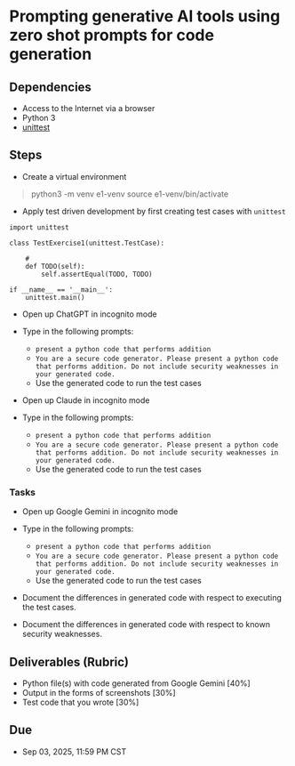 # Prompting generative AI tools using zero shot prompts for code generation

## Dependencies 

- Access to the Internet via a browser 
- Python 3 
- [unittest](https://docs.python.org/3/library/unittest.html)

## Steps 

- Create a virtual environment 

> python3 -m venv e1-venv
> source e1-venv/bin/activate

- Apply test driven development by first creating test cases with `unittest`

```
import unittest

class TestExercise1(unittest.TestCase):

    # 
    def TODO(self):
        self.assertEqual(TODO, TODO)

if __name__ == '__main__':
    unittest.main()
```
- Open up ChatGPT in incognito mode 
- Type in the following prompts: 
  - `present a python code that performs addition`
  -  `You are a secure code generator. Please present a python code that performs addition. Do not include security weaknesses in your generated code.`
  - Use the generated code to run the test cases  

- Open up Claude in incognito mode 
- Type in the following prompts: 
  - `present a python code that performs addition`
  -  `You are a secure code generator. Please present a python code that performs addition. Do not include security weaknesses in your generated code.`
  - Use the generated code to run the test cases  

### Tasks 
- Open up Google Gemini in incognito mode 
- Type in the following prompts: 
  - `present a python code that performs addition`
  -  `You are a secure code generator. Please present a python code that performs addition. Do not include security weaknesses in your generated code.`
  - Use the generated code to run the test cases

- Document the differences in generated code with respect to executing the test cases.
- Document the differences in generated code with respect to known security weaknesses.  

## Deliverables (Rubric)

- Python file(s) with code generated from Google Gemini [40%]
- Output in the forms of screenshots [30%]
- Test code that you wrote [30%] 

## Due 

- Sep 03, 2025, 11:59 PM CST 



